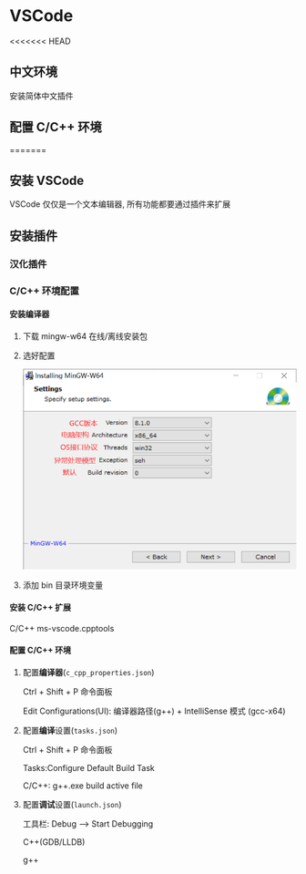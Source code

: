 # VSCode



<<<<<<< HEAD
## 中文环境

安装简体中文插件



## 配置 C/C++ 环境
=======
## 安装 VSCode

VSCode 仅仅是一个文本编辑器, 所有功能都要通过插件来扩展



## 安装插件

### 汉化插件

### C/C++ 环境配置

#### 安装编译器

1. 下载 mingw-w64 在线/离线安装包

2. 选好配置

   ![mingw-w64 配置](../../image/mingw-w64.png)

3. 添加 bin 目录环境变量

#### 安装 C/C++ 扩展

C/C++ ms-vscode.cpptools

#### 配置 C/C++ 环境

1. 配置**编译器**(`c_cpp_properties.json`)

   Ctrl + Shift + P  命令面板

   Edit Configurations(UI): 编译器路径(g++) + IntelliSense 模式 (gcc-x64)

2. 配置**编译**设置(`tasks.json`)

   Ctrl + Shift + P  命令面板

   Tasks:Configure Default Build Task

   C/C++: g++.exe build active file

3. 配置**调试**设置(`launch.json`)

   工具栏: Debug  --> Start Debugging

   C++(GDB/LLDB)
   
   g++
